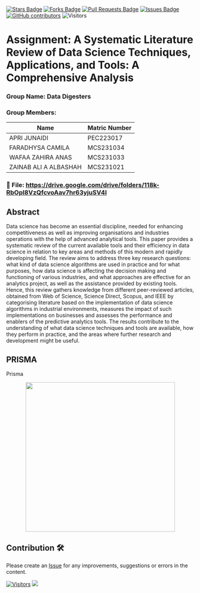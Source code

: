 <a href="https://github.com/drshahizan/research-design/stargazers"><img src="https://img.shields.io/github/stars/drshahizan/research-design" alt="Stars Badge"/></a>
<a href="https://github.com/drshahizan/research-design/network/members"><img src="https://img.shields.io/github/forks/drshahizan/research-design" alt="Forks Badge"/></a>
<a href="https://github.com/drshahizan/research-design/pulls"><img src="https://img.shields.io/github/issues-pr/drshahizan/research-design" alt="Pull Requests Badge"/></a>
<a href="https://github.com/drshahizan/research-design"><img src="https://img.shields.io/github/issues/drshahizan/research-design" alt="Issues Badge"/></a>
<a href="https://github.com/drshahizan/research-design/graphs/contributors"><img alt="GitHub contributors" src="https://img.shields.io/github/contributors/drshahizan/research-design?color=2b9348"></a>
![Visitors](https://api.visitorbadge.io/api/visitors?path=https%3A%2F%2Fgithub.com%2Fdrshahizan%2MCSD1043&labelColor=%23d9e3f0&countColor=%23697689&style=flat)

# Assignment: A Systematic Literature Review of Data Science Techniques, Applications, and Tools: A Comprehensive Analysis

### Group Name: Data Digesters
### Group Members:

| Name          | Matric Number  | 
| ------------- | -------------- | 
|	APRI JUNAIDI    | PEC223017       | 
| FARADHYSA CAMILA	   | MCS231034      |
| WAFAA ZAHIRA ANAS  | MCS231033        | 
| ZAINAB ALI A ALBASHAH   | MCS231021       |



### 📂  File: https://drive.google.com/drive/folders/118k-RbOpI8VzQfcvoAav7hr63yjuSV4I


## Abstract
Data science has become an essential discipline, needed for enhancing competitiveness as well as improving organisations and industries operations with the help of advanced analytical tools. This paper provides a systematic review of the current available tools and their efficiency in data science in relation to key areas and methods of this modern and rapidly developing field. The review aims to address three key research questions: what kind of data science algorithms are used in practice and for what purposes, how data science is affecting the decision making and functioning of various industries, and what approaches are effective for an analytics project, as well as the assistance provided by existing tools. Hence, this review gathers knowledge from different peer-reviewed articles, obtained from Web of Science, Science Direct, Scopus, and IEEE by categorising literature based on the implementation of data science algorithms in industrial environments, measures the impact of such implementations on businesses and assesses the performance and enablers of the predictive analytics tools. The results contribute to the understanding of what data science techniques and tools are available, how they perform in practice, and the areas where further research and development might be useful.

## PRISMA
Prisma
<p align="center">
<img src="https://github.com/drshahizan/research-design/blob/main/SLR/group1/Image%2026-07-2024%20at%203.49%20AM.jpeg"  height="400" />
</p>


## Contribution 🛠️
Please create an [Issue](https://github.com/drshahizan/research-design/issues) for any improvements, suggestions or errors in the content.



[![Visitors](https://api.visitorbadge.io/api/visitors?path=https%3A%2F%2Fgithub.com%2Fdrshahizan&labelColor=%23697689&countColor=%23555555&style=plastic)](https://visitorbadge.io/status?path=https%3A%2F%2Fgithub.com%2Fdrshahizan)
![](https://hit.yhype.me/github/profile?user_id=81284918)




